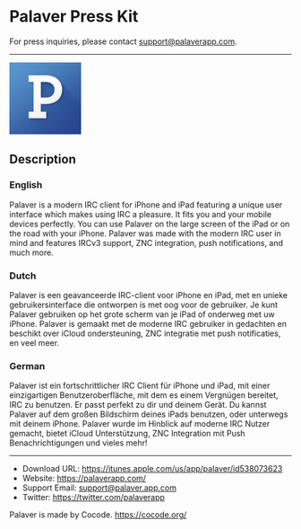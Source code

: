 Palaver Press Kit
=================

For press inquiries, please contact support@palaverapp.com.

---

<img src="Icons/1024.png" alt="Palaver Application Icon" width=128 height=128 />

## Description

### English

Palaver is a modern IRC client for iPhone and iPad featuring a unique user interface which makes using IRC a pleasure. It fits you and your mobile devices perfectly. You can use Palaver on the large screen of the iPad or on the road with your iPhone. Palaver was made with the modern IRC user in mind and features IRCv3 support, ZNC integration, push notifications, and much more.

### Dutch

Palaver is een geavanceerde IRC-client voor iPhone en iPad, met en unieke gebruikersinterface die ontworpen is met oog voor de gebruiker. Je kunt Palaver gebruiken op het grote scherm van je iPad of onderweg met uw iPhone. Palaver is gemaakt met de moderne IRC gebruiker in gedachten en beschikt over iCloud ondersteuning, ZNC integratie met push notificaties, en veel meer.

### German

Palaver ist ein fortschrittlicher IRC Client für iPhone und iPad, mit einer einzigartigen Benutzeroberfläche, mit dem es einem Vergnügen bereitet, IRC zu benutzen. Er passt perfekt zu dir und deinem Gerät. Du kannst Palaver auf dem großen Bildschirm deines iPads benutzen, oder unterwegs mit deinem iPhone. Palaver wurde im Hinblick auf moderne IRC Nutzer gemacht, bietet iCloud Unterstützung, ZNC Integration mit Push Benachrichtigungen und vieles mehr!

---

- Download URL: https://itunes.apple.com/us/app/palaver/id538073623
- Website: https://palaverapp.com/
- Support Email: support@palaver.app.com
- Twitter: https://twitter.com/palaverapp

Palaver is made by Cocode. https://cocode.org/

